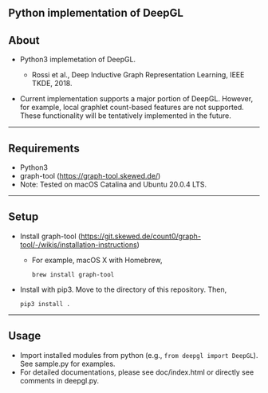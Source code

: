 ## Python implementation of DeepGL

About
-----
* Python3 implemetation of DeepGL.
  * Rossi et al., Deep Inductive Graph Representation Learning, IEEE TKDE, 2018.

* Current implementation supports a major portion of DeepGL. However, for example, local graphlet count-based features are not supported. These functionality will be tentatively implemented in the future.

******

Requirements
-----
* Python3
* graph-tool (https://graph-tool.skewed.de/)
* Note: Tested on macOS Catalina and Ubuntu 20.0.4 LTS.
******

Setup
-----
* Install graph-tool (https://git.skewed.de/count0/graph-tool/-/wikis/installation-instructions)
  * For example, macOS X with Homebrew,

    `brew install graph-tool`

* Install with pip3. Move to the directory of this repository. Then,

    `pip3 install .`

******

Usage
-----
* Import installed modules from python (e.g., `from deepgl import DeepGL`). See sample.py for examples.
* For detailed documentations, please see doc/index.html or directly see comments in deepgl.py.
